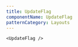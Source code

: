 ```yaml
---
title: UpdateFlag
componentName: UpdateFlag
patternCategory: Layouts
---
```


```
<UpdateFlag />
```